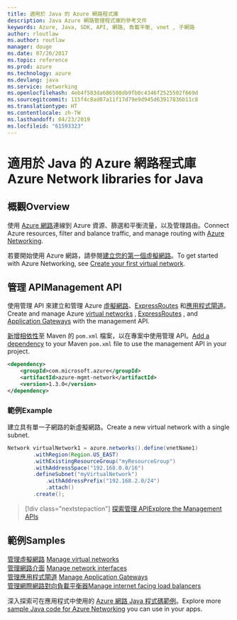 ```yaml
---
title: 適用於 Java 的 Azure 網路程式庫
description: Java Azure 網路管理程式庫的參考文件
keywords: Azure, Java, SDK, API, 網路, 負載平衡, vnet , 子網路
author: rloutlaw
ms.author: routlaw
manager: douge
ms.date: 07/20/2017
ms.topic: reference
ms.prod: azure
ms.technology: azure
ms.devlang: java
ms.service: networking
ms.openlocfilehash: 4eb4f583da686508db9fb0c4346f2525502f669d
ms.sourcegitcommit: 115f4c8ad07a11f17d79e9d945d63917836b11c8
ms.translationtype: HT
ms.contentlocale: zh-TW
ms.lasthandoff: 04/23/2019
ms.locfileid: "61593323"
---
```

# <a name="azure-network-libraries-for-java"></a><span data-ttu-id="28a4e-104">適用於 Java 的 Azure 網路程式庫</span><span class="sxs-lookup"><span data-stu-id="28a4e-104">Azure Network libraries for Java</span></span>

## <a name="overview"></a><span data-ttu-id="28a4e-105">概觀</span><span class="sxs-lookup"><span data-stu-id="28a4e-105">Overview</span></span>

<span data-ttu-id="28a4e-106">使用 [Azure 網路](/azure/networking/networking-overview)連線到 Azure 資源、篩選和平衡流量，以及管理路由。</span><span class="sxs-lookup"><span data-stu-id="28a4e-106">Connect Azure resources, filter and balance traffic, and manage routing with [Azure Networking](/azure/networking/networking-overview).</span></span>

<span data-ttu-id="28a4e-107">若要開始使用 Azure 網路，請參閱[建立您的第一個虛擬網路](/azure/virtual-network/virtual-network-get-started-vnet-subnet)。</span><span class="sxs-lookup"><span data-stu-id="28a4e-107">To get started with Azure Networking, see [Create your first virtual network](/azure/virtual-network/virtual-network-get-started-vnet-subnet).</span></span>

## <a name="management-api"></a><span data-ttu-id="28a4e-108">管理 API</span><span class="sxs-lookup"><span data-stu-id="28a4e-108">Management API</span></span>

<span data-ttu-id="28a4e-109">使用管理 API 來建立和管理 Azure [虛擬網路](/azure/virtual-network/virtual-networks-overview)、[ExpressRoutes](/azure/expressroute/) 和[應用程式閘道](/azure/application-gateway/)。</span><span class="sxs-lookup"><span data-stu-id="28a4e-109">Create and manage Azure [virtual networks](/azure/virtual-network/virtual-networks-overview) , [ExpressRoutes](/azure/expressroute/) , and [Application Gateways](/azure/application-gateway/) with the management API.</span></span>

<span data-ttu-id="28a4e-110">[新增相依性](https://maven.apache.org/guides/getting-started/index.html#How_do_I_use_external_dependencies)至 Maven 的 `pom.xml` 檔案，以在專案中使用管理 API。</span><span class="sxs-lookup"><span data-stu-id="28a4e-110">[Add a dependency](https://maven.apache.org/guides/getting-started/index.html#How_do_I_use_external_dependencies) to your Maven `pom.xml` file to use the management API in your project.</span></span>  

```XML
<dependency>
    <groupId>com.microsoft.azure</groupId>
    <artifactId>azure-mgmt-network</artifactId>
    <version>1.3.0</version>
</dependency>
```   

### <a name="example"></a><span data-ttu-id="28a4e-111">範例</span><span class="sxs-lookup"><span data-stu-id="28a4e-111">Example</span></span>

<span data-ttu-id="28a4e-112">建立具有單一子網路的新虛擬網路。</span><span class="sxs-lookup"><span data-stu-id="28a4e-112">Create a new virtual network with a single subnet.</span></span>

```java
Network virtualNetwork1 = azure.networks().define(vnetName1)
        .withRegion(Region.US_EAST)
        .withExistingResourceGroup("myResourceGroup")
        .withAddressSpace("192.168.0.0/16")
        .defineSubnet("myVirtualNetwork")
            .withAddressPrefix("192.168.2.0/24")
            .attach()
        .create();
```

> [!div class="nextstepaction"]
> [<span data-ttu-id="28a4e-113">探索管理 API</span><span class="sxs-lookup"><span data-stu-id="28a4e-113">Explore the Management APIs</span></span>](/java/api/overview/azure/networking/management)

## <a name="samples"></a><span data-ttu-id="28a4e-114">範例</span><span class="sxs-lookup"><span data-stu-id="28a4e-114">Samples</span></span>

<span data-ttu-id="28a4e-115">[管理虛擬網路](https://github.com/Azure-Samples/network-java-manage-virtual-network) </span><span class="sxs-lookup"><span data-stu-id="28a4e-115">[Manage virtual networks](https://github.com/Azure-Samples/network-java-manage-virtual-network) </span></span>  
<span data-ttu-id="28a4e-116">[管理網路介面](https://github.com/Azure-Samples/network-java-manage-network-interface) </span><span class="sxs-lookup"><span data-stu-id="28a4e-116">[Manage network interfaces](https://github.com/Azure-Samples/network-java-manage-network-interface) </span></span>  
<span data-ttu-id="28a4e-117">[管理應用程式閘道](https://github.com/Azure-Samples/application-gateway-java-manage-simple-application-gateways) </span><span class="sxs-lookup"><span data-stu-id="28a4e-117">[Manage Application Gateways](https://github.com/Azure-Samples/application-gateway-java-manage-simple-application-gateways) </span></span>  
[<span data-ttu-id="28a4e-118">管理網際網路對向負載平衡器</span><span class="sxs-lookup"><span data-stu-id="28a4e-118">Manage internet facing load balancers</span></span>](https://github.com/Azure-Samples/network-java-manage-internet-facing-load-balancers)   

<span data-ttu-id="28a4e-119">深入探索可在應用程式中使用的 [Azure 網路 Java 程式碼範例](https://azure.microsoft.com/resources/samples/?platform=java&term=network)。</span><span class="sxs-lookup"><span data-stu-id="28a4e-119">Explore more [sample Java code for Azure Networking](https://azure.microsoft.com/resources/samples/?platform=java&term=network) you can use in your apps.</span></span>

